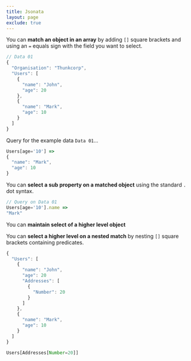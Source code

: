 ```yaml
---
title: Jsonata
layout: page
exclude: true
---
```


You can **match an object in an array** by adding `[]` square brackets and using an `=` equals sign with the field you want to select.
```js
// Data 01
{
  "Organisation": "Thunkcorp",
  "Users": [
    {
      "name": "John",
      "age": 20
    },
    {
      "name": "Mark",
      "age": 10
    }
  ]
}
```

Query for the example data `Data 01`...
```js
Users[age='10'] =>
{
  "name": "Mark",
  "age": 10
}
```

You can **select a sub property on a matched object**  using the standard `.` dot syntax.
```js
// Query on Data 01
Users[age='10'].name =>
"Mark"
```

You can **maintain select of a higher level object**

You can **select a higher level on a nested match** by nesting `[]` square brackets containing predicates.
```js
{
  "Users": [
    {
      "name": "John",
      "age": 20
      "Addresses": [
        {
		  "Number": 20
        }
      ]
    },
    {
      "name": "Mark",
      "age": 10
    }
  ]
}
```

```js
Users[Addresses[Number=20]]
```
<!--stackedit_data:
eyJoaXN0b3J5IjpbMzk0MTM2MTQ2LC0xMzY2NzEyNDk2LC02ND
Y3ODg2NDNdfQ==
-->